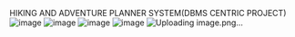 HIKING AND ADVENTURE PLANNER SYSTEM(DBMS CENTRIC PROJECT)
![image](https://github.com/Shreya-230/Hiking-and-Adventure-Planner-system/assets/155036107/cad575a8-201d-4c32-9d6a-82adcebd6184)
![image](https://github.com/Shreya-230/Hiking-and-Adventure-Planner-system/assets/155036107/bcda4279-92cb-4d10-bcb1-d10fb241ee81)
![image](https://github.com/Shreya-230/Hiking-and-Adventure-Planner-system/assets/155036107/0b792570-bc2b-4ebf-b300-ca0cc60d588c)
![image](https://github.com/Shreya-230/Hiking-and-Adventure-Planner-system/assets/155036107/e9b9be49-8ead-4e92-9587-4bd06658d3db)
![Uploading image.png…]()
